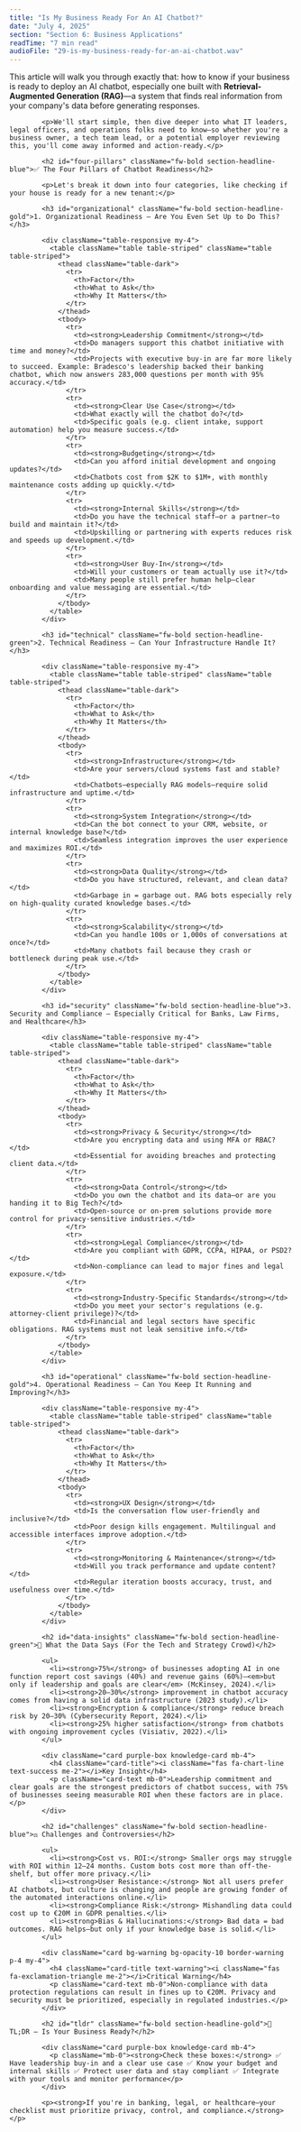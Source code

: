 ```yaml
---
title: "Is My Business Ready For An AI Chatbot?"
date: "July 4, 2025"
section: "Section 6: Business Applications"
readTime: "7 min read"
audioFile: "29-is-my-business-ready-for-an-ai-chatbot.wav"
---
```


<p>This article will walk you through exactly that: how to know if your business is ready to deploy an AI chatbot, especially one built with <strong>Retrieval-Augmented Generation (RAG)</strong>—a system that finds real information from your company's data before generating responses.</p>
            
            <p>We'll start simple, then dive deeper into what IT leaders, legal officers, and operations folks need to know—so whether you're a business owner, a tech team lead, or a potential employer reviewing this, you'll come away informed and action-ready.</p>

            <h2 id="four-pillars" className="fw-bold section-headline-blue">✅ The Four Pillars of Chatbot Readiness</h2>
            
            <p>Let's break it down into four categories, like checking if your house is ready for a new tenant:</p>

            <h3 id="organizational" className="fw-bold section-headline-gold">1. Organizational Readiness – Are You Even Set Up to Do This?</h3>
            
            <div className="table-responsive my-4">
              <table className="table table-striped" className="table table-striped">
                <thead className="table-dark">
                  <tr>
                    <th>Factor</th>
                    <th>What to Ask</th>
                    <th>Why It Matters</th>
                  </tr>
                </thead>
                <tbody>
                  <tr>
                    <td><strong>Leadership Commitment</strong></td>
                    <td>Do managers support this chatbot initiative with time and money?</td>
                    <td>Projects with executive buy-in are far more likely to succeed. Example: Bradesco's leadership backed their banking chatbot, which now answers 283,000 questions per month with 95% accuracy.</td>
                  </tr>
                  <tr>
                    <td><strong>Clear Use Case</strong></td>
                    <td>What exactly will the chatbot do?</td>
                    <td>Specific goals (e.g. client intake, support automation) help you measure success.</td>
                  </tr>
                  <tr>
                    <td><strong>Budgeting</strong></td>
                    <td>Can you afford initial development and ongoing updates?</td>
                    <td>Chatbots cost from $2K to $1M+, with monthly maintenance costs adding up quickly.</td>
                  </tr>
                  <tr>
                    <td><strong>Internal Skills</strong></td>
                    <td>Do you have the technical staff—or a partner—to build and maintain it?</td>
                    <td>Upskilling or partnering with experts reduces risk and speeds up development.</td>
                  </tr>
                  <tr>
                    <td><strong>User Buy-In</strong></td>
                    <td>Will your customers or team actually use it?</td>
                    <td>Many people still prefer human help—clear onboarding and value messaging are essential.</td>
                  </tr>
                </tbody>
              </table>
            </div>

            <h3 id="technical" className="fw-bold section-headline-green">2. Technical Readiness – Can Your Infrastructure Handle It?</h3>
            
            <div className="table-responsive my-4">
              <table className="table table-striped" className="table table-striped">
                <thead className="table-dark">
                  <tr>
                    <th>Factor</th>
                    <th>What to Ask</th>
                    <th>Why It Matters</th>
                  </tr>
                </thead>
                <tbody>
                  <tr>
                    <td><strong>Infrastructure</strong></td>
                    <td>Are your servers/cloud systems fast and stable?</td>
                    <td>Chatbots—especially RAG models—require solid infrastructure and uptime.</td>
                  </tr>
                  <tr>
                    <td><strong>System Integration</strong></td>
                    <td>Can the bot connect to your CRM, website, or internal knowledge base?</td>
                    <td>Seamless integration improves the user experience and maximizes ROI.</td>
                  </tr>
                  <tr>
                    <td><strong>Data Quality</strong></td>
                    <td>Do you have structured, relevant, and clean data?</td>
                    <td>Garbage in = garbage out. RAG bots especially rely on high-quality curated knowledge bases.</td>
                  </tr>
                  <tr>
                    <td><strong>Scalability</strong></td>
                    <td>Can you handle 100s or 1,000s of conversations at once?</td>
                    <td>Many chatbots fail because they crash or bottleneck during peak use.</td>
                  </tr>
                </tbody>
              </table>
            </div>

            <h3 id="security" className="fw-bold section-headline-blue">3. Security and Compliance – Especially Critical for Banks, Law Firms, and Healthcare</h3>
            
            <div className="table-responsive my-4">
              <table className="table table-striped" className="table table-striped">
                <thead className="table-dark">
                  <tr>
                    <th>Factor</th>
                    <th>What to Ask</th>
                    <th>Why It Matters</th>
                  </tr>
                </thead>
                <tbody>
                  <tr>
                    <td><strong>Privacy & Security</strong></td>
                    <td>Are you encrypting data and using MFA or RBAC?</td>
                    <td>Essential for avoiding breaches and protecting client data.</td>
                  </tr>
                  <tr>
                    <td><strong>Data Control</strong></td>
                    <td>Do you own the chatbot and its data—or are you handing it to Big Tech?</td>
                    <td>Open-source or on-prem solutions provide more control for privacy-sensitive industries.</td>
                  </tr>
                  <tr>
                    <td><strong>Legal Compliance</strong></td>
                    <td>Are you compliant with GDPR, CCPA, HIPAA, or PSD2?</td>
                    <td>Non-compliance can lead to major fines and legal exposure.</td>
                  </tr>
                  <tr>
                    <td><strong>Industry-Specific Standards</strong></td>
                    <td>Do you meet your sector's regulations (e.g. attorney-client privilege)?</td>
                    <td>Financial and legal sectors have specific obligations. RAG systems must not leak sensitive info.</td>
                  </tr>
                </tbody>
              </table>
            </div>

            <h3 id="operational" className="fw-bold section-headline-gold">4. Operational Readiness – Can You Keep It Running and Improving?</h3>
            
            <div className="table-responsive my-4">
              <table className="table table-striped" className="table table-striped">
                <thead className="table-dark">
                  <tr>
                    <th>Factor</th>
                    <th>What to Ask</th>
                    <th>Why It Matters</th>
                  </tr>
                </thead>
                <tbody>
                  <tr>
                    <td><strong>UX Design</strong></td>
                    <td>Is the conversation flow user-friendly and inclusive?</td>
                    <td>Poor design kills engagement. Multilingual and accessible interfaces improve adoption.</td>
                  </tr>
                  <tr>
                    <td><strong>Monitoring & Maintenance</strong></td>
                    <td>Will you track performance and update content?</td>
                    <td>Regular iteration boosts accuracy, trust, and usefulness over time.</td>
                  </tr>
                </tbody>
              </table>
            </div>

            <h2 id="data-insights" className="fw-bold section-headline-green">🔬 What the Data Says (For the Tech and Strategy Crowd)</h2>
            
            <ul>
              <li><strong>75%</strong> of businesses adopting AI in one function report cost savings (40%) and revenue gains (60%)—<em>but only if leadership and goals are clear</em> (McKinsey, 2024).</li>
              <li><strong>20–30%</strong> improvement in chatbot accuracy comes from having a solid data infrastructure (2023 study).</li>
              <li><strong>Encryption & compliance</strong> reduce breach risk by 20–30% (Cybersecurity Report, 2024).</li>
              <li><strong>25% higher satisfaction</strong> from chatbots with ongoing improvement cycles (Visiativ, 2022).</li>
            </ul>

            <div className="card purple-box knowledge-card mb-4">
              <h4 className="card-title"><i className="fas fa-chart-line text-success me-2"></i>Key Insight</h4>
              <p className="card-text mb-0">Leadership commitment and clear goals are the strongest predictors of chatbot success, with 75% of businesses seeing measurable ROI when these factors are in place.</p>
            </div>

            <h2 id="challenges" className="fw-bold section-headline-blue">⚖️ Challenges and Controversies</h2>
            
            <ul>
              <li><strong>Cost vs. ROI:</strong> Smaller orgs may struggle with ROI within 12–24 months. Custom bots cost more than off-the-shelf, but offer more privacy.</li>
              <li><strong>User Resistance:</strong> Not all users prefer AI chatbots, but culture is changing and people are growing fonder of the automated interactions online.</li>
              <li><strong>Compliance Risk:</strong> Mishandling data could cost up to €20M in GDPR penalties.</li>
              <li><strong>Bias & Hallucinations:</strong> Bad data = bad outcomes. RAG helps—but only if your knowledge base is solid.</li>
            </ul>

            <div className="card bg-warning bg-opacity-10 border-warning p-4 my-4">
              <h4 className="card-title text-warning"><i className="fas fa-exclamation-triangle me-2"></i>Critical Warning</h4>
              <p className="card-text mb-0">Non-compliance with data protection regulations can result in fines up to €20M. Privacy and security must be prioritized, especially in regulated industries.</p>
            </div>

            <h2 id="tldr" className="fw-bold section-headline-gold">🧠 TL;DR – Is Your Business Ready?</h2>
            
            <div className="card purple-box knowledge-card mb-4">
              <p className="mb-0"><strong>Check these boxes:</strong> ✅ Have leadership buy-in and a clear use case ✅ Know your budget and internal skills ✅ Protect user data and stay compliant ✅ Integrate with your tools and monitor performance</p>
            </div>
            
            <p><strong>If you're in banking, legal, or healthcare—your checklist must prioritize privacy, control, and compliance.</strong></p>
